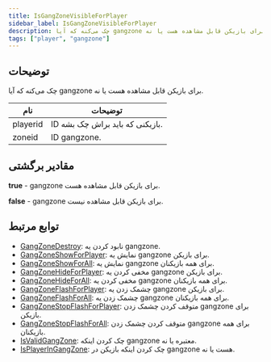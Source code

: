 ```yaml
---
title: IsGangZoneVisibleForPlayer
sidebar_label: IsGangZoneVisibleForPlayer
description: چک می‌کنه که آیا gangzone برای بازیکن قابل مشاهده هست یا نه
tags: ["player", "gangzone"]
---
```


<VersionWarn version='omp v1.1.0.2612' />

## توضیحات

چک می‌کنه که آیا gangzone برای بازیکن قابل مشاهده هست یا نه.

| نام         | توضیحات                                   |
| ----------- | ----------------------------------------- |
| playerid    | ID بازیکنی که باید براش چک بشه.            |
| zoneid      | ID gangzone.                              |

## مقادیر برگشتی

**true** - gangzone برای بازیکن قابل مشاهده هست.

**false** - gangzone برای بازیکن قابل مشاهده نیست.

## توابع مرتبط

- [GangZoneDestroy](GangZoneDestroy): نابود کردن یه gangzone.
- [GangZoneShowForPlayer](GangZoneShowForPlayer): نمایش یه gangzone برای بازیکن.
- [GangZoneShowForAll](GangZoneShowForAll): نمایش یه gangzone برای همه بازیکنان.
- [GangZoneHideForPlayer](GangZoneHideForPlayer): مخفی کردن یه gangzone برای بازیکن.
- [GangZoneHideForAll](GangZoneHideForAll): مخفی کردن یه gangzone برای همه بازیکنان.
- [GangZoneFlashForPlayer](GangZoneFlashForPlayer): چشمک زدن یه gangzone برای بازیکن.
- [GangZoneFlashForAll](GangZoneFlashForAll): چشمک زدن یه gangzone برای همه بازیکنان.
- [GangZoneStopFlashForPlayer](GangZoneStopFlashForPlayer): متوقف کردن چشمک زدن gangzone برای بازیکن.
- [GangZoneStopFlashForAll](GangZoneStopFlashForAll): متوقف کردن چشمک زدن gangzone برای همه بازیکنان.
- [IsValidGangZone](IsValidGangZone): چک کردن اینکه gangzone معتبره یا نه.
- [IsPlayerInGangZone](IsPlayerInGangZone): چک کردن اینکه بازیکن در gangzone هست یا نه.